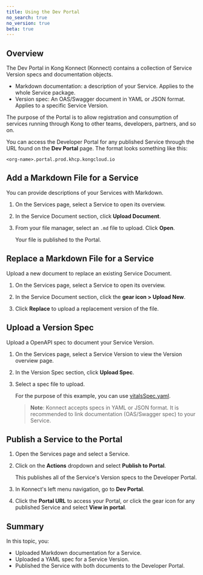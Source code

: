 ```yaml
---
title: Using the Dev Portal
no_search: true
no_version: true
beta: true
---
```


## Overview
The Dev Portal in Kong Konnect (Konnect) contains a collection of Service
Version specs and documentation objects.

* Markdown documentation: a description of your Service. Applies to the whole
Service package.
* Version spec: An OAS/Swagger document in YAML or JSON format. Applies to a
specific Service Version.

The purpose of the Portal is to allow registration and consumption of services
running through Kong to other teams, developers, partners, and so on.

You can access the Developer Portal for any published Service through the URL
found on the **Dev Portal** page. The format looks something like this:

```
<org-name>.portal.prod.khcp.kongcloud.io
```

## Add a Markdown File for a Service

You can provide descriptions of your Services with Markdown.

1. On the Services page, select a Service to open its overview.

2. In the Service Document section, click **Upload Document**.

3. From your file manager, select an `.md` file to upload. Click **Open**.

    Your file is published to the Portal.

## Replace a Markdown File for a Service

Upload a new document to replace an existing Service Document.

1. On the Services page, select a Service to open its overview.

2. In the Service Document section, click the **gear icon > Upload New**.

3. Click **Replace** to upload a replacement version of the file.

## Upload a Version Spec

Upload a OpenAPI spec to document your Service Version.

1. On the Services page, select a Service Version to view the Version overview
page.

2. In the Version Spec section, click **Upload Spec**.

3. Select a spec file to upload.

    For the purpose of this example, you can use
    [vitalsSpec.yaml](/konnect/vitalsSpec.yaml).

    >**Note**: Konnect accepts specs in YAML or JSON format. It is recommended to
    link documentation (OAS/Swagger spec) to your Service.


## Publish a Service to the Portal

1. Open the Services page and select a Service.

2. Click on the **Actions** dropdown and select **Publish to Portal**.

    This publishes all of the Service's Version specs to the Developer Portal.

3. In Konnect's left menu navigation, go to **Dev Portal**.

4. Click the **Portal URL** to access your Portal, or click the gear icon for
any published Service and select **View in portal**.

## Summary

In this topic, you:

* Uploaded Markdown documentation for a Service.
* Uploaded a YAML spec for a Service Version.
* Published the Service with both documents to the Developer Portal.
